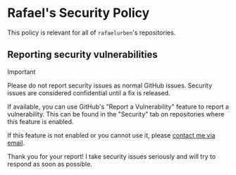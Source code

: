 # Rafael's Security Policy

This policy is relevant for all of `rafaelurben`'s repositories.

## Reporting security vulnerabilities

> [!IMPORTANT]
> Please do not report security issues as normal GitHub issues. Security issues are considered confidential until a fix is released.

If available, you can use GitHub's "Report a Vulnerability" feature to report a vulnerability. This can be found in the "Security" tab on repositories where this feature is enabled.

If this feature is not enabled or you cannot use it, please [contact me via email](https://go.rafaelurben.ch/devmail).

Thank you for your report! I take security issues seriously and will try to respond as soon as possible.
